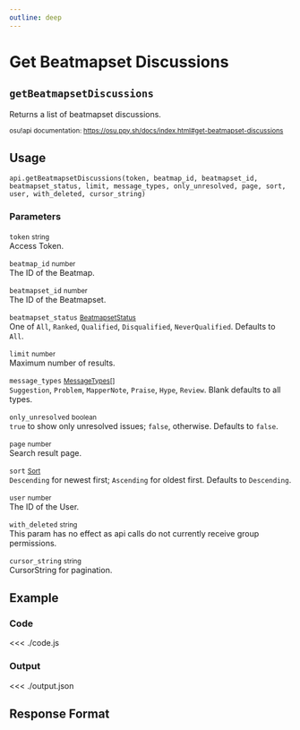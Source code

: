 ```yaml
---
outline: deep
---
```


# Get Beatmapset Discussions <Badge type="info" text="GET"/>

## `getBeatmapsetDiscussions`

Returns a list of beatmapset discussions.

<small>osu!api documentation: https://osu.ppy.sh/docs/index.html#get-beatmapset-discussions</small>

## Usage

`api.getBeatmapsetDiscussions(token, beatmap_id, beatmapset_id, beatmapset_status, limit, message_types, only_unresolved, page, sort, user, with_deleted, cursor_string)`

### Parameters

`token` <small>string</small><br>
Access Token.

`beatmap_id` <small>number</small> <Badge type="tip" text="optional" /><br>
The ID of the Beatmap.

`beatmapset_id` <small>number</small> <Badge type="tip" text="optional" /><br>
The ID of the Beatmapset.

`beatmapset_status` <small>[BeatmapsetStatus](../../types/parameter/beatmapset-status)</small> <Badge type="tip" text="optional" /><br>
One of `All`, `Ranked`, `Qualified`, `Disqualified`, `NeverQualified`. Defaults to `All`.

`limit` <small>number</small> <Badge type="tip" text="optional" /><br>
Maximum number of results.

`message_types` <small>[MessageTypes](../../types/parameter/message-types)[]</small> <Badge type="tip" text="optional" /><br>
`Suggestion`, `Problem`, `MapperNote`, `Praise`, `Hype`, `Review`. Blank defaults to all types.

`only_unresolved` <small>boolean</small> <Badge type="tip" text="optional" /><br>
`true` to show only unresolved issues; `false`, otherwise. Defaults to `false`.

`page` <small>number</small> <Badge type="tip" text="optional" /><br>
Search result page.

`sort` <small>[Sort](../../types/parameter/sort)</small> <Badge type="tip" text="optional" /><br>
`Descending` for newest first; `Ascending` for oldest first. Defaults to `Descending`.

`user` <small>number</small> <Badge type="tip" text="optional" /><br>
The ID of the User.

`with_deleted` <small>string</small> <Badge type="tip" text="optional" /><br>
This param has no effect as api calls do not currently receive group permissions.

`cursor_string` <small>string</small> <Badge type="tip" text="optional" /><br>
CursorString for pagination.

## Example

### Code
<<< ./code.js

### Output
<<< ./output.json

## Response Format

<!--@include: ./response.md-->